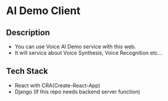 # AI Demo Client
## Description
* You can use Voice AI Demo service with this web. 
* It will service about Voice Synthesis, Voice Recognition etc...


## Tech Stack
* React with CRA(Create-React-App)
* Django (If this repo needs backend server function)
